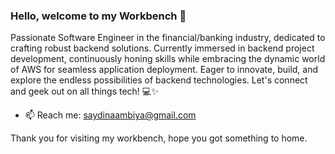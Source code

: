 ### Hello, welcome to my Workbench 👋
Passionate Software Engineer in the financial/banking industry, dedicated to crafting robust backend solutions. Currently immersed in backend project development, continuously honing skills while embracing the dynamic world of AWS for seamless application deployment. Eager to innovate, build, and explore the endless possibilities of backend technologies. Let's connect and geek out on all things tech! 💻✨
- 📫 Reach me: saydinaambiya@gmail.com

Thank you for visiting my workbench, hope you got something to home.
